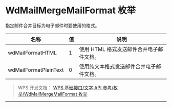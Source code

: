 # WdMailMergeMailFormat 枚举

指定邮件合并目标为电子邮件时要使用的格式。

| 名称                  | 值  | 说明                                     |
|-----------------------|-----|------------------------------------------|
| wdMailFormatHTML      | 1   | 使用 HTML 格式发送邮件合并电子邮件文档。 |
| wdMailFormatPlainText | 0   | 使用纯文本格式发送邮件合并电子邮件文档。 |

> WPS 开发文档： [WPS 基础接口/文字 API 参考/枚举/WdMailMergeMailFormat 枚举](https://qn.cache.wpscdn.cn/encs/doc/office_v19/topics/WPS%20%E5%9F%BA%E7%A1%80%E6%8E%A5%E5%8F%A3/%E6%96%87%E5%AD%97%20API%20%E5%8F%82%E8%80%83/%E6%9E%9A%E4%B8%BE/WdMailMergeMailFormat%20%E6%9E%9A%E4%B8%BE.html)

------------------------------------------------------------------------
